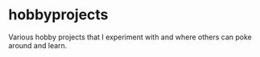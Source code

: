 # hobbyprojects
Various hobby projects that I experiment with and where others can poke around and learn.
